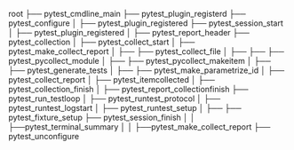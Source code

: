 root
├── pytest_cmdline_main
├── pytest_plugin_registerd
├── pytest_configure
│   ├── pytest_plugin_registered
├── pytest_session_start
│   ├── pytest_plugin_registered
│   ├── pytest_report_header
├── pytest_collection
│   ├── pytest_collect_start
│   ├── pytest_make_collect_report
│   ├── ├── pytest_collect_file
│   ├── ├── ├── pytest_pycollect_module
│   ├── ├── pytest_pycollect_makeitem
│   ├── ├── pytest_generate_tests
│   ├── ├── pytest_make_parametrize_id
│   ├── pytest_collect_report
│   ├── pytest_itemcollected
│   ├── pytest_collection_finish
│   ├── pytest_report_collectionfinish
├── pytest_run_testloop
│   ├── pytest_runtest_protocol
│   ├── pytest_runtest_logstart
│   ├── pytest_runtest_setup
│   ├── ├── pytest_fixture_setup
├── pytest_session_finish
│   │   ├──pytest_terminal_summary
│   │   ├──pytest_make_collect_report
├── pytest_unconfigure